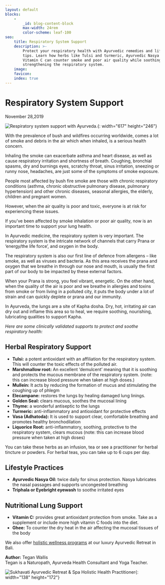 ```yaml
---
layout: default
blocks:
    -
        _id: blog-content-block
        max-width: 24rem
        color-scheme: leaf-100
seo:
    title: Respiratory System Support
    description: >-
        Protect your respiratory health with Ayurvedic remedies and lifestyle
        tips. Learn how herbs like Tulsi and turmeric, Ayurvedic Nasya oil, and
        Vitamin C can counter smoke and poor air quality while soothing and
        strengthening the respiratory system.
    image:
    favicon:
    index: true
---
```

# Respiratory System Support

November 28,2019

![Respiratory system support with Ayurveda.](https://www.sukhavatibali.com/wp-content/uploads/2019/11/Respiratory-Support.png){: width="617" height="246"}

With the prevalence of bush and wildfires occurring worldwide, comes a lot of smoke and debris in the air which when inhaled, is a serious health concern.

Inhaling the smoke can exacerbate asthma and heart disease, as well as cause respiratory irritation and shortness of breath. Coughing, bronchial spasms, dry and burnings eyes, scratchy throat, sinus irritation, sneezing or runny nose, headaches, are just some of the symptoms of smoke exposure.

People most affected by bush fire smoke are those with chronic respiratory conditions (asthma, chronic obstructive pulmonary disease, pulmonary hypertension) and other chronic diseases, seasonal allergies, the elderly, children and pregnant women.

However, when the air quality is poor and toxic, everyone is at risk for experiencing these issues.

If you’ve been affected by smoke inhalation or poor air quality, now is an important time to support your lung health.

In Ayurvedic medicine, the respiratory system is very important. The respiratory system is the intricate network of channels that carry Prana or ‘energy/the life force’, and oxygen in the body.

The respiratory system is also our first line of defence from allergens – like smoke, as well as viruses and bacteria. As this area receives the prana and oxygen that we breathe in through our nose and mouth, is usually the first part of our body to be impacted by these external factors.

When your Prana is strong, you feel vibrant, energetic. On the other hand, when the quality of the air is poor and we breathe in allergies and toxins from smoke or from living in a polluted city, it puts the body under a lot of strain and can quickly deplete or prana and our immunity.

In Ayurveda, the lungs are a site of Kapha dosha. Dry, hot, irritating air can dry out and inflame this area so to heal, we require soothing, nourishing, lubricating qualities to support Kapha.

*Here are some clinically validated supports to protect and soothe respiratory health:*

## **Herbal Respiratory Support**

* **Tulsi:** a potent antioxidant with an affiliation for the respiratory system. This will counter the toxic effects of the polluted air.
* **Marshmallow root:** An excellent ‘demulcent’ meaning that it is soothing and protects the mucous membrane of the respiratory system. (note: this can increase blood pressure when taken at high doses.)
* **Mullein:** It acts by reducing the formation of mucus and stimulating the coughing up of phlegm
* **Elecampane:** restores the lungs by healing damaged lung linings.
* **Golden Seal:** clears mucous, soothes the mucosal lining
* **Thyme:** a wonderful antiseptic to the lungs
* **Turmeric:** anti-inflammatory and antioxidant for protective effects
* **Vasa (Adhatoda):** It is used to support clear, comfortable breathing and promotes healthy bronchodilation
* **Liquorice Root:** anti-inflammatory, soothing, protective to the respiratory system, clears mucous (note: this can increase blood pressure when taken at high doses)

You can take these herbs as an infusion, tea or see a practitioner for herbal tincture or powders. For herbal teas, you can take up to 6 cups per day.

## **Lifestyle Practices**

* **Ayurvedic Nasya Oil:** twice daily for sinus protection. Nasya lubricates the nasal passages and supports uncongested breathing
* **Triphala or Eyebright eyewash** to soothe irritated eyes

## **Nutritional Lung Support**

* **Vitamin C:** provides great antioxidant protection from smoke. Take as a supplement or include more high vitamin C foods into the diet.
* **Ghee:** To counter the dry heat in the air affecting the mucosal tissues of the body

We also offer [holistic wellness programs](https://www.sukhavatibali.com/our-luxury-ayurveda-programs/) at our luxury Ayurvedic Retreat in Bali.

**Author:** Tegan Wallis<br>Tegan is a Naturopath, Ayurveda Health Consultant and Yoga Teacher.

![Sukhavati Ayurvedic Retreat &amp; Spa Holistic Health Practitioner](https://www.sukhavatibali.com/wp-content/uploads/2019/04/Tegan-241x300.jpg){: width="138" height="172"}